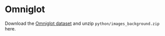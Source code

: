 # Omniglot

Download the [Omniglot dataset](https://github.com/brendenlake/omniglot/blob/master/python/images_background.zip) and unzip `python/images_background.zip` here.

